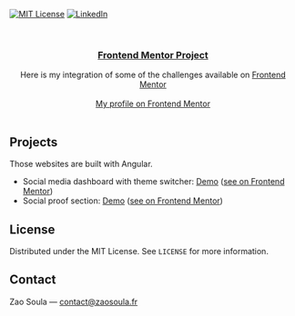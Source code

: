 [![MIT License][license-shield]][license-url]
[![LinkedIn][linkedin-shield]][linkedin-url]

<!-- PROJECT LOGO -->
<br />
<p align="center">
  <a href="https://github.com/zaosoula/json-identity">
    <h3 align="center">Frontend Mentor Project</h3>
  </a>


  <p align="center">
  Here is my integration of some of the challenges available on <a href="https://www.frontendmentor.io/">Frontend Mentor</a>
    <br />
    <br />
    <a href="https://www.frontendmentor.io/profile/zaosoula">My profile on Frontend Mentor</a>
    <br />
    <br />
  </p>
</p>

<!-- ABOUT THE PROJECTS -->
## Projects

Those websites are built with Angular.
* Social media dashboard with theme switcher: [Demo](https://social-media-dashboard-liard-omega.vercel.app/) ([see on Frontend Mentor](https://www.frontendmentor.io/solutions/mobile-first-side-using-angular-css-grids-and-flexbox-dYm13ZfZr))
* Social proof section: [Demo](https://social-proof-section-zaosoula.vercel.app/) ([see on Frontend Mentor](https://www.frontendmentor.io/solutions/mobile-first-side-using-angular-css-grids-and-flexbox-JWXIVYUux))

<!-- LICENSE -->
## License

Distributed under the MIT License. See `LICENSE` for more information.

<!-- CONTACT -->
## Contact

Zao Soula — contact@zaosoula.fr

<!-- MARKDOWN LINKS & IMAGES -->
<!-- https://www.markdownguide.org/basic-syntax/#reference-style-links -->
[license-shield]: https://img.shields.io/github/license/zaosoula/json-identity.svg?style=flat-square
[license-url]: https://github.com/zaosoula/json-identity/blob/master/LICENSE
[linkedin-shield]: https://img.shields.io/badge/-LinkedIn-black.svg?style=flat-square&logo=linkedin&colorB=555
[linkedin-url]: https://linkedin.com/in/zaosoula
